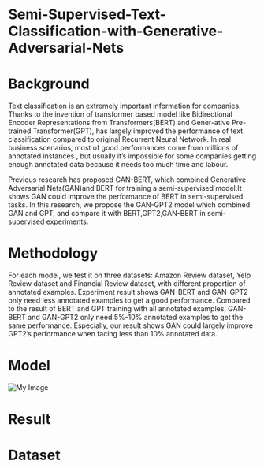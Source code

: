 # Semi-Supervised-Text-Classification-with-Generative-Adversarial-Nets

# Background
Text classification is an extremely important information for companies. Thanks to the invention of transformer based model like Bidirectional Encoder Representations from Transformers(BERT) and Gener-ative Pre-trained Transformer(GPT),  has largely improved the performance of text classification compared to original Recurrent Neural Network. In real business scenarios, most of good performances come from millions of annotated instances , but usually it’s impossible for some companies getting enough annotated data because it needs too much time and labour. 

Previous research has proposed GAN-BERT, which combined Generative Adversarial Nets(GAN)and BERT for training a semi-supervised model.It shows GAN could improve the performance of BERT in semi-supervised tasks. In this research, we propose the GAN-GPT2 model which combined GAN and GPT, and compare it with BERT,GPT2,GAN-BERT in semi-supervised experiments. 

# Methodology
For each model, we test it on three datasets: Amazon Review dataset, Yelp Review dataset and Financial Review dataset, with different proportion of annotated examples. Experiment result shows GAN-BERT and GAN-GPT2 only need less annotated examples to get a good performance. Compared to the result of BERT and GPT training with all annotated examples, GAN-BERT and GAN-GPT2 only need 5%-10% annotated examples to get the same performance. Especially, our result shows GAN could largely improve GPT2’s performance when facing less than 10% annotated data.

# Model
![My Image](my-image.jpg)


# Result

# Dataset

